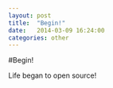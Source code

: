 ```yaml
---
layout: post
title:  "Begin!"
date:   2014-03-09 16:24:00
categories: other
---
```


#Begin!

Life began to open source!
